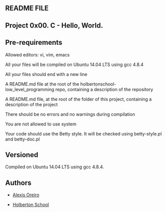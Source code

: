 ## README FILE


## Project 0x00. C - Hello, World.


## Pre-requirements 


Allowed editors: vi, vim, emacs

All your files will be compiled on Ubuntu 14.04 LTS using gcc 4.8.4

All your files should end with a new line

A README.md file at the root of the holbertonschool-low_level_programming repo, containing a description of the repository

A README.md file, at the root of the folder of this project, containing a description of the project

There should be no errors and no warnings during compilation

You are not allowed to use system

Your code should use the Betty style. It will be checked using betty-style.pl and betty-doc.pl


## Versioned 
Compiled on Ubuntu 14.04 LTS using gcc 4.8.4.


## Authors 
- [Alexis Oreiro](https://github.com/alexoreiro)

- [Holberton School](https://www.holbertonschool.com/uy)

